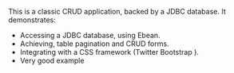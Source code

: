 This is a classic CRUD application, backed by a JDBC database. It demonstrates:

- Accessing a JDBC database, using Ebean.
- Achieving, table pagination and CRUD forms.
- Integrating with a CSS framework (Twitter Bootstrap ).
- Very good example